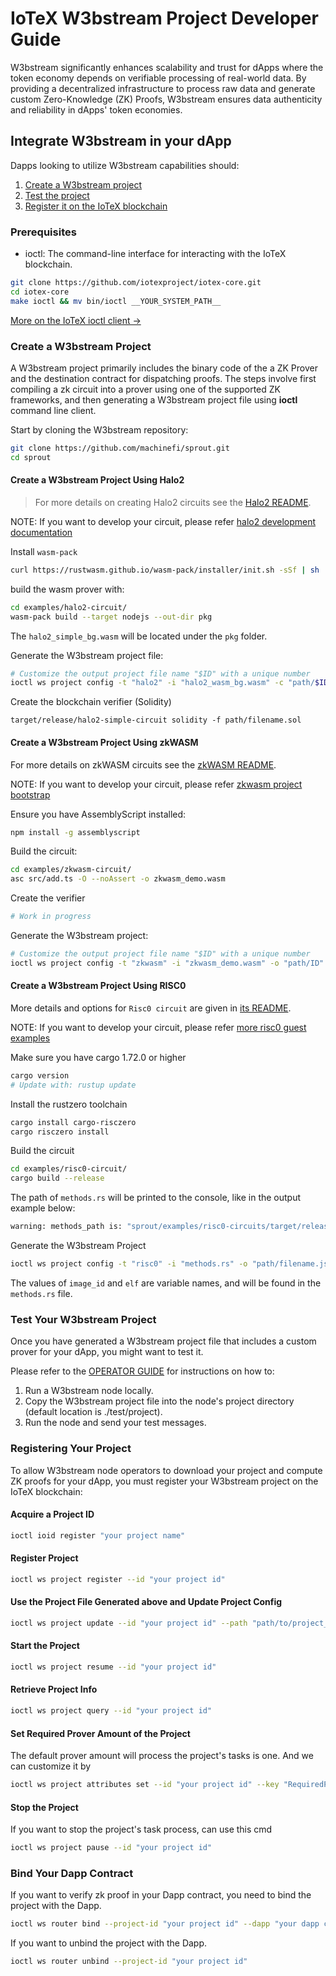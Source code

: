 # IoTeX W3bstream Project Developer Guide

W3bstream significantly enhances scalability and trust for dApps where the token economy depends on verifiable processing of real-world data. By providing a decentralized infrastructure to process raw data and generate custom Zero-Knowledge (ZK) Proofs, W3bstream ensures data authenticity and reliability in dApps' token economies.

## Integrate W3bstream in your dApp

Dapps looking to utilize W3bstream capabilities should:

1. [Create a W3bstream project](#create-a-w3bstream-project)
2. [Test the project](#test-your-w3bstream-project)
3. [Register it on the IoTeX blockchain](#registering-your-project)

### Prerequisites

- ioctl: The command-line interface for interacting with the IoTeX blockchain.

```bash
git clone https://github.com/iotexproject/iotex-core.git
cd iotex-core
make ioctl && mv bin/ioctl __YOUR_SYSTEM_PATH__
```

[More on the IoTeX ioctl client →](https://docs.iotex.io/the-iotex-stack/wallets/command-line-client)

### Create a W3bstream Project

A W3bstream project primarily includes the binary code of the a ZK Prover and the destination contract for dispatching proofs. The steps involve first compiling a zk circuit into a prover using one of the supported ZK frameworks, and then generating a W3bstream project file using **ioctl** command line client.

Start by cloning the W3bstream repository:

```bash
git clone https://github.com/machinefi/sprout.git
cd sprout
```

#### Create a W3bstream Project Using Halo2

>For more details on creating Halo2 circuits see the [Halo2 README](./examples/halo2-circuit/README.md).

NOTE: If you want to develop your circuit, please refer [halo2 development documentation](https://zcash.github.io/halo2/user/simple-example.html)

Install `wasm-pack`

```bash
curl https://rustwasm.github.io/wasm-pack/installer/init.sh -sSf | sh
```

build the wasm prover with:

```bash
cd examples/halo2-circuit/
wasm-pack build --target nodejs --out-dir pkg
```

The `halo2_simple_bg.wasm` will be located under the `pkg` folder.

Generate the W3bstream project file:

```bash
# Customize the output project file name "$ID" with a unique number
ioctl ws project config -t "halo2" -i "halo2_wasm_bg.wasm" -c "path/$ID"
```

Create the blockchain verifier (Solidity)

``` shell
target/release/halo2-simple-circuit solidity -f path/filename.sol
```

#### Create a W3bstream Project Using zkWASM

For more details on zkWASM circuits see the [zkWASM README](./examples/zkwasm-circuit/README.md).

NOTE: If you want to develop your circuit, please refer [zkwasm project bootstrap](https://github.com/DelphinusLab/zkWasm?tab=readme-ov-file#project-bootstrap)

Ensure you have AssemblyScript installed:

```bash
npm install -g assemblyscript
```

Build the circuit:

```bash
cd examples/zkwasm-circuit/
asc src/add.ts -O --noAssert -o zkwasm_demo.wasm
```

Create the verifier

```bash
# Work in progress
``````

Generate the W3bstream project:

```bash
# Customize the output project file name "$ID" with a unique number
ioctl ws project config -t "zkwasm" -i "zkwasm_demo.wasm" -o "path/ID"
```

#### Create a W3bstream Project Using RISC0

More details and options for `Risc0 circuit` are given in [its README](./examples/risc0-circuit/README.md).

NOTE: If you want to develop your circuit, please refer [more risc0 guest examples](https://github.com/risc0/risc0/tree/main/examples)

Make sure you have cargo 1.72.0 or higher

   ```bash
   cargo version
   # Update with: rustup update
   ```

Install the rustzero toolchain

   ```bash
   cargo install cargo-risczero
   cargo risczero install
   ```

Build the circuit

```bash
cd examples/risc0-circuit/
cargo build --release
```

The path of `methods.rs` will be printed to the console, like in the output example below:  

```bash
warning: methods_path is: "sprout/examples/risc0-circuits/target/release/build/risc0-circuits-5efc4ff59af940ab/out/methods.rs"
```

Generate the W3bstream Project

```bash
ioctl ws project config -t "risc0" -i "methods.rs" -o "path/filename.json" -e "{\"image_id\":\"RANGE_ID\", \"elf\":\"RANGE_ELF\"}"
```

The values of `image_id` and `elf` are variable names, and will be found in the `methods.rs` file.

### Test Your W3bstream Project

Once you have generated a W3bstream project file that includes a custom prover for your dApp, you might want to test it.

Please refer to the [OPERATOR GUIDE](./OPERATOR_GUIDE.md) for instructions on how to:

1. Run a W3bstream node locally.
2. Copy the W3bstream project file into the node's project directory (default location is ./test/project).
3. Run the node and send your test messages.

### Registering Your Project

To allow W3bstream node operators to download your project and compute ZK proofs for your dApp, you must register your W3bstream project on the IoTeX blockchain:

#### Acquire a Project ID

```bash
ioctl ioid register "your project name"
```

#### Register Project

```bash
ioctl ws project register --id "your project id"
```

#### Use the Project File Generated above and Update Project Config

```bash
ioctl ws project update --id "your project id" --path "path/to/project_file"
```

#### Start the Project

```bash
ioctl ws project resume --id "your project id"
```

#### Retrieve Project Info

```bash
ioctl ws project query --id "your project id"
```

#### Set Required Prover Amount of the Project

The default prover amount will process the project's tasks is one. And we can customize it by

```bash
ioctl ws project attributes set --id "your project id" --key "RequiredProverAmount" --val "your expected amount"
```

#### Stop the Project

If you want to stop the project's task process, can use this cmd

```bash
ioctl ws project pause --id "your project id"
```

### Bind Your Dapp Contract

If you want to verify zk proof in your Dapp contract, you need to bind the project with the Dapp.

``` bash
ioctl ws router bind --project-id "your project id" --dapp "your dapp contract address"
```

If you want to unbind the project with the Dapp.

``` bash
ioctl ws router unbind --project-id "your project id"
```